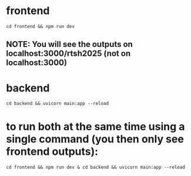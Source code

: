 # frontend
```
cd frontend && npm run dev
```

## NOTE: You will see the outputs on localhost:3000/rtsh2025 (not on localhost:3000)


# backend
```
cd backend && uvicorn main:app --reload
```

# to run both at the same time using a single command (you then only see frontend outputs):
```
cd frontend && npm run dev & cd backend && uvicorn main:app --reload
```

